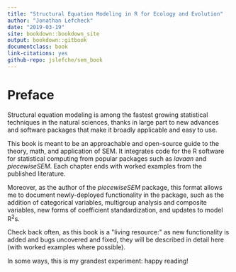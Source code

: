 ```yaml
--- 
title: "Structural Equation Modeling in R for Ecology and Evolution"
author: "Jonathan Lefcheck"
date: "2019-03-19"
site: bookdown::bookdown_site
output: bookdown::gitbook
documentclass: book
link-citations: yes
github-repo: jslefche/sem_book
---
```


# Preface
Structural equation modeling is among the fastest growing statistical techniques in the natural sciences, thanks in large part to new advances and software packages that make it broadly applicable and easy to use.

This book is meant to be an approachable and open-source guide to the theory, math, and application of SEM. It integrates code for the R software for statistical computing from popular packages such as *lavaan* and *piecewiseSEM*. Each chapter ends with worked examples from the published literature.

Moreover, as the author of the *piecewiseSEM* package, this format allows me to document newly-deployed functionality in the package, such as the addition of categorical variables, multigroup analysis and composite variables, new forms of coefficient standardization, and updates to model R<sup>2</sup>s.

Check back often, as this book is a "living resource:" as new functionality is added and bugs uncovered and fixed, they will be described in detail here (with worked examples where possible).

In some ways, this is my grandest experiment: happy reading!
